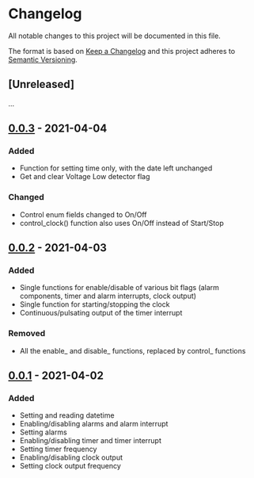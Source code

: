 # Changelog

All notable changes to this project will be documented in this file.

The format is based on [Keep a Changelog](http://keepachangelog.com/en/1.0.0/)
and this project adheres to [Semantic Versioning](http://semver.org/spec/v2.0.0.html).

## [Unreleased]

...

## [0.0.3] - 2021-04-04

### Added
- Function for setting time only, with the date left unchanged
- Get and clear Voltage Low detector flag

### Changed
- Control enum fields changed to On/Off
- control_clock() function also uses On/Off instead of Start/Stop

## [0.0.2] - 2021-04-03

### Added 
- Single functions for enable/disable of various bit flags (alarm components, timer and alarm interrupts, clock output)
- Single function for starting/stopping the clock
- Continuous/pulsating output of the timer interrupt

### Removed
- All the enable_ and disable_ functions, replaced by control_ functions

## [0.0.1] - 2021-04-02

### Added
- Setting and reading datetime
- Enabling/disabling alarms and alarm interrupt
- Setting alarms
- Enabling/disabling timer and timer interrupt
- Setting timer frequency
- Enabling/disabling clock output
- Setting clock output frequency

[0.0.3]: https://github.com/nebelgrau77/pcf8563-rs/releases/tag/v0.0.3
[0.0.2]: https://github.com/nebelgrau77/pcf8563-rs/releases/tag/v0.0.2
[0.0.1]: https://github.com/nebelgrau77/pcf8563-rs/releases/tag/v0.0.1